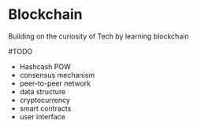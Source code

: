 # Blockchain
Building on the curiosity of Tech by learning blockchain

#TODO
- Hashcash POW
- consensus mechanism
- peer-to-peer network
- data structure
- cryptocurrency
- smart contracts
- user interface